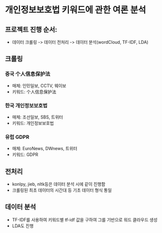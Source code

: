 # 개인정보보호법 키워드에 관한 여론 분석

## 프로젝트 진행 순서:
- 데이터 크롤링 -> 데이터 전처리 -> 데이터 분석(wordCloud, TF-IDF, LDA)

## 크롤링
### 중국 个人信息保护法
- 매체: 인민일보, CCTV, 웨이보
- 키워드: 个人信息保护法

### 한국 개인정보보호법
- 매체: 조선일보, SBS, 트위터
- 키워드: 개인정보보호법

### 유럽 GDPR
- 매체: EuroNews, DWnews, 트위터
- 키워드: GDPR

## 전처리
- konlpy, jieb, nltk등은 데이터 분석 시에 같이 진행함
- 크롤링된 최초 데이터의 시간대 등 기초 데이터 형식 통일

## 데이터 분석
- TF-IDF를 사용하여 키워드별 tf-idf 값을 구하여 그를 기반으로 워드 클라우드 생성
- LDA도 진행
